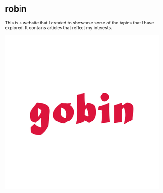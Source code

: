 # robin
This is a website that I created to showcase some of the topics that I have explored. It contains articles that reflect my interests.

<p align="center">
  <img src="https://github.com/khanhtranrk/robin/blob/master/assets/robin-icon.png" />
</p>
